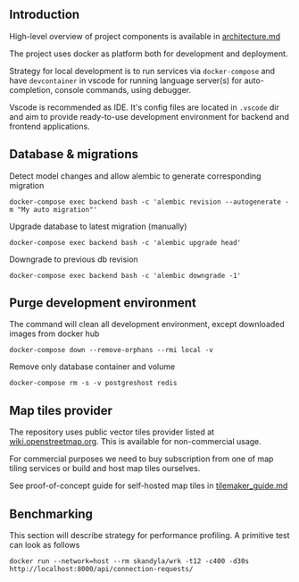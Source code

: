 ## Introduction

High-level overview of project components is available in [architecture.md](architecture.md)

The project uses docker as platform both for development and deployment.

Strategy for local development is to run services via `docker-compose` and have `devcontainer` in vscode for running language server(s) for auto-completion, console commands, using debugger.

Vscode is recommended as IDE. It's config files are located in `.vscode` dir and aim to provide ready-to-use development environment for backend and frontend applications.

## Database & migrations

Detect model changes and allow alembic to generate corresponding migration

```
docker-compose exec backend bash -c 'alembic revision --autogenerate -m "My auto migration"'
```

Upgrade database to latest migration (manually)

```
docker-compose exec backend bash -c 'alembic upgrade head'
```

Downgrade to previous db revision

```
docker-compose exec backend bash -c 'alembic downgrade -1'
```

## Purge development environment

The command will clean all development environment, except downloaded images from docker hub

```
docker-compose down --remove-orphans --rmi local -v
```

Remove only database container and volume

```
docker-compose rm -s -v postgreshost redis
```

## Map tiles provider

The repository uses public vector tiles provider listed at [wiki.openstreetmap.org](https://wiki.openstreetmap.org/wiki/Vector_tiles#Providers). This is available for non-commercial usage.

For commercial purposes we need to buy subscription from one of map tiling services or build and host map tiles ourselves.

See proof-of-concept guide for self-hosted map tiles in [tilemaker_guide.md](tilemaker_guide.md)

## Benchmarking

This section will describe strategy for performance profiling. A primitive test can look as follows

```
docker run --network=host --rm skandyla/wrk -t12 -c400 -d30s http://localhost:8000/api/connection-requests/
```
